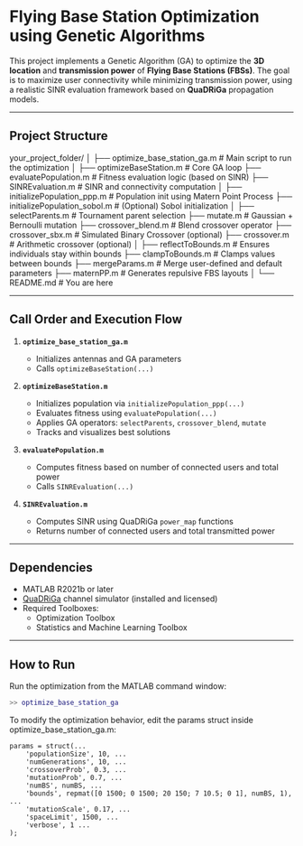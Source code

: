 # Flying Base Station Optimization using Genetic Algorithms

This project implements a Genetic Algorithm (GA) to optimize the **3D location** and **transmission power** of **Flying Base Stations (FBSs)**. The goal is to maximize user connectivity while minimizing transmission power, using a realistic SINR evaluation framework based on **QuaDRiGa** propagation models.

---

## Project Structure
your_project_folder/
│
├── optimize_base_station_ga.m          # Main script to run the optimization
│
├── optimizeBaseStation.m               # Core GA loop
├── evaluatePopulation.m                # Fitness evaluation logic (based on SINR)
├── SINREvaluation.m                    # SINR and connectivity computation
│
├── initializePopulation_ppp.m          # Population init using Matern Point Process
├── initializePopulation_sobol.m        # (Optional) Sobol initialization
│
├── selectParents.m                     # Tournament parent selection
├── mutate.m                            # Gaussian + Bernoulli mutation
├── crossover_blend.m                   # Blend crossover operator
├── crossover_sbx.m                     # Simulated Binary Crossover (optional)
├── crossover.m                         # Arithmetic crossover (optional)
│
├── reflectToBounds.m                   # Ensures individuals stay within bounds
├── clampToBounds.m                     # Clamps values between bounds
├── mergeParams.m                       # Merge user-defined and default parameters
├── maternPP.m                          # Generates repulsive FBS layouts
│
└── README.md                           # You are here

---

## Call Order and Execution Flow

1. **`optimize_base_station_ga.m`**
   - Initializes antennas and GA parameters
   - Calls `optimizeBaseStation(...)`

2. **`optimizeBaseStation.m`**
   - Initializes population via `initializePopulation_ppp(...)`
   - Evaluates fitness using `evaluatePopulation(...)`
   - Applies GA operators: `selectParents`, `crossover_blend`, `mutate`
   - Tracks and visualizes best solutions

3. **`evaluatePopulation.m`**
   - Computes fitness based on number of connected users and total power
   - Calls `SINREvaluation(...)`

4. **`SINREvaluation.m`**
   - Computes SINR using QuaDRiGa `power_map` functions
   - Returns number of connected users and total transmitted power

---

## Dependencies

- MATLAB R2021b or later
- [QuaDRiGa](https://quadriga-channel-model.de) channel simulator (installed and licensed)
- Required Toolboxes:
  - Optimization Toolbox
  - Statistics and Machine Learning Toolbox

---

## How to Run

Run the optimization from the MATLAB command window:

```matlab
>> optimize_base_station_ga
```
To modify the optimization behavior, edit the params struct inside optimize_base_station_ga.m:

```
params = struct(...
    'populationSize', 10, ...
    'numGenerations', 10, ...
    'crossoverProb', 0.3, ...
    'mutationProb', 0.7, ...
    'numBS', numBS, ...
    'bounds', repmat([0 1500; 0 1500; 20 150; 7 10.5; 0 1], numBS, 1), ...
    'mutationScale', 0.17, ...
    'spaceLimit', 1500, ... 
    'verbose', 1 ...
);
```

